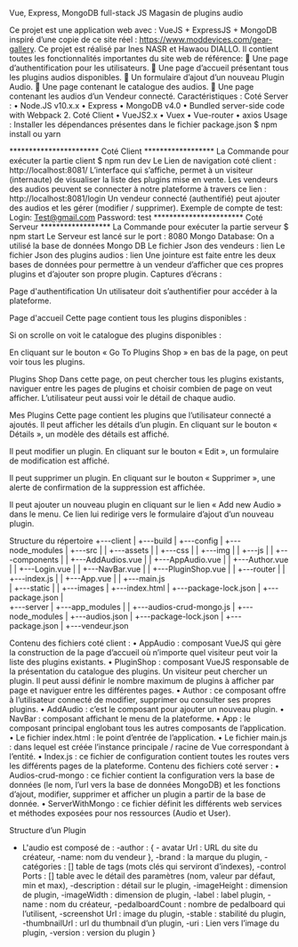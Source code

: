 Vue, Express, MongoDB full-stack JS 
Magasin de plugins audio
  
Ce projet est une application web avec : VueJS + ExpressJS + MongoDB inspiré d’une copie de ce site réel : https://www.moddevices.com/gear-gallery. Ce projet est réalisé par Ines NASR et Hawaou DIALLO. 
Il contient toutes les fonctionnalités importantes du site web de référence:
	Une page d’authentification pour les utilisateurs.
	Une page d’accueil présentant tous les plugins audios disponibles.
	Un formulaire d’ajout d’un nouveau Plugin Audio.
	Une page contenant le catalogue des audios.
	Une page contenant les audios d’un Vendeur connecté.
Caractéristiques :
Coté Server :
•	Node.JS v10.x.x
•	Express
•	MongoDB v4.0
•	Bundled server-side code with Webpack 2.
 Coté Client 
•	VueJS2.x
•	Vuex
•	Vue-router
•	axios 
Usage :
Installer les dépendances présentes dans le fichier package.json
$ npm install
ou
yarn

*********************** Coté Client ******************
La Commande pour exécuter la partie client
$ npm run dev
Le Lien de navigation coté client :  http://localhost:8081/
L’interface qui s’affiche, permet à un visiteur (internaute) de visualiser la liste des plugins mise en vente. 
Les vendeurs des audios peuvent se connecter à notre plateforme à travers ce lien : http://localhost:8081/login
Un vendeur connecté (authentifié) peut ajouter des audios et les gérer (modifier / supprimer).
Exemple de compte de test: 
Login: Test@gmail.com
Password: test
*********************** Coté Serveur ******************
La Commande pour exécuter la partie serveur
$ npm start
Le Serveur est lancé sur le port : 8080
Mongo Database:
On a utilisé la base de données Mongo DB 
Le fichier Json des vendeurs : lien 
Le fichier Json des plugins audios : lien
Une jointure est faite entre les deux bases de données pour permettre à un vendeur d’afficher que ces propres plugins et d’ajouter son propre plugin.
Captures d’écrans :

Page d'authentification
Un utilisateur doit s’authentifier pour accéder à la plateforme.


Page d'accueil
Cette page contient tous les plugins disponibles :


Si on scrolle on voit le catalogue des plugins disponibles :

En cliquant sur le bouton « Go To Plugins Shop » en bas de la page, on peut voir tous les plugins.

Plugins Shop
Dans cette page, on peut chercher tous les plugins existants, naviguer entre les pages de plugins et choisir combien de page on veut afficher. L’utilisateur peut aussi voir le détail de chaque audio.



Mes Plugins 
Cette page contient les plugins que l’utilisateur connecté a ajoutés.
Il peut afficher les détails d’un plugin. En cliquant sur le bouton « Détails », un modèle des détails est affiché.

Il peut modifier un plugin. En cliquant sur le bouton « Edit », un formulaire de modification est affiché.

Il peut supprimer un plugin. En cliquant sur le bouton « Supprimer », une alerte de confirmation de la suppression est affichée.

Il peut ajouter un nouveau plugin en cliquant sur le lien « Add new Audio » dans le menu. Ce lien lui redirige vers le formulaire d’ajout d’un nouveau plugin.


Structure du répertoire
+---client
|    +---build
|    +---config
|    +---node_modules
|    +---src
|   |   +---assets
|   |       +---css
|   |       +---img
|   |       +---js
|   |   +---components
|   |       +---AddAudios.vue
|   |       +---AppAudio.vue
|   |       +---Author.vue
|   |       +---Login.vue
|   |       +---NavBar.vue
|   |       +---PluginShop.vue
|   |   +---router 
|   |       +---index.js
|   |   +---App.vue 
|   |   +---main.js             
|   +---static
|   |   +---images
|   +---index.html
|   +---package-lock.json
|   +---package.json
|                   
+---server
|   +---app_modules
|   |   +---audios-crud-mongo.js
|   +---node_modules
|   +---audios.json
|   +---package-lock.json
|   +---package.json
|   +---vendeur.json

Contenu des fichiers coté client :
•	AppAudio : composant VueJS qui gère la construction de la page d’accueil où n’importe quel visiteur peut voir la liste des plugins existants.
•	PluginShop : composant VueJS responsable de la présentation du catalogue des plugins. Un visiteur peut chercher un plugin. Il peut aussi définir le nombre maximum de plugins à afficher par page et naviguer entre les différentes pages.
•	Author :  ce composant offre à l’utilisateur connecté de modifier, supprimer ou consulter ses propres plugins.
•	AddAudio : c’est le composant pour ajouter un nouveau plugin.
•	NavBar : composant affichant le menu de la plateforme.
•	App : le composant principal englobant tous les autres composants de l’application.
•	Le fichier index.html : le point d’entrée de l’application.
•	Le fichier main.js : dans lequel est créée l’instance principale / racine de Vue correspondant à l’entité.
•	Index.js : ce fichier de configuration contient toutes les routes vers les différents pages de la plateforme.
Contenu des fichiers coté server :
•	Audios-crud-mongo : ce fichier contient la configuration vers la base de données (le nom, l’url vers la base de données MongoDB) et les fonctions d’ajout, modifier, supprimer et afficher un plugin a partir de la base de donnée.
•	ServerWithMongo : ce fichier définit les différents web services et méthodes exposées pour nos ressources (Audio et User).


Structure d’un Plugin 	
- L'audio est composé de :
      -author : {
           - avatar Url : URL du site du créateur,
            -name: nom du vendeur
      }, 
      -brand : la marque du plugin, 
      -catégories : [] table de tags (mots clés qui serviront d’indexes),
      -control Ports : [] table avec le détail des paramètres (nom, valeur par défaut, min et max), 
      -description :  détail sur le plugin, 
      -imageHeight : dimension de plugin, 
      -imageWidth : dimension de plugin, 
      -label : label plugin, 
      -name : nom du créateur, 
      -pedalboardCount : nombre de pedalboard qui l’utilisent, 
      -screenshot Url : image du plugin,
      -stable : stabilité du plugin, 
      -thumbnailUrl : url du thumbnail d’un plugin,
      -uri : Lien vers l’image du plugin, 
      -version : version du plugin
    } 

